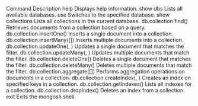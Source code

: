 Command	Description
help	Displays help information.
show dbs	Lists all available databases.
use <database>	Switches to the specified database.
show collections	Lists all collections in the current database.
db.collection.find(<query>)	Retrieves documents from a collection based on a query.
db.collection.insertOne(<document>)	Inserts a single document into a collection.
db.collection.insertMany([<documents>])	Inserts multiple documents into a collection.
db.collection.updateOne(<filter>, <update>)	Updates a single document that matches the filter.
db.collection.updateMany(<filter>, <update>)	Updates multiple documents that match the filter.
db.collection.deleteOne(<filter>)	Deletes a single document that matches the filter.
db.collection.deleteMany(<filter>)	Deletes multiple documents that match the filter.
db.collection.aggregate([<pipeline>])	Performs aggregation operations on documents in a collection.
db.collection.createIndex(<keys>, <options>)	Creates an index on specified keys in a collection.
db.collection.getIndexes()	Lists all indexes for a collection.
db.collection.dropIndex(<indexName>)	Deletes an index from a collection.
exit	Exits the mongosh shell.
